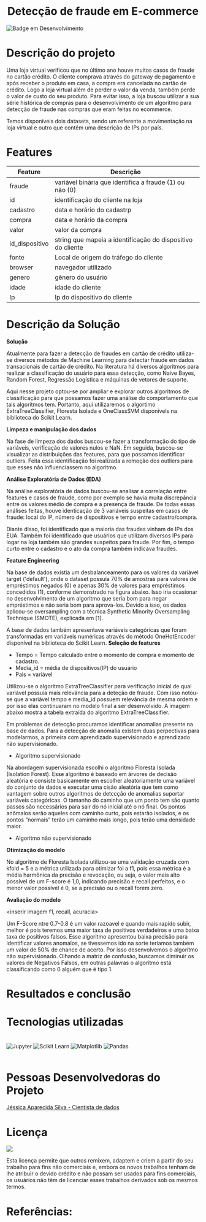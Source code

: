 <h1 align='center'> Detecção de fraude em E-commerce </h1>

![Badge em Desenvolvimento](http://img.shields.io/static/v1?label=STATUS&message=EM%20DESENVOLVIMENTO&color=GREEN&style=for-the-badge)


# Descrição do projeto

Uma loja virtual verificou que no último ano houve muitos casos de fraude no cartão crédito. O cliente comprava através do gateway de pagamento e após receber o produto em casa, a compra era cancelada no cartão de crédito. Logo a loja virtual além de perder o valor da venda, também perde o valor de custo do seu produto. Para evitar isso, a loja buscou utilizar a sua série histórica de compras para o desenvolvimento de um algoritmo para detecção de fraude nas compras que eram feitas no ecommerce.

Temos disponíveis dois datasets, sendo um referente a movimentação na loja virtual e outro que contêm uma descrição de IPs por país. 

# Features


| Feature  | Descrição |
| ------------- | ------------- |
| fraude  | variável binária que identifica a fraude (1) ou não (0) |
| id  | identificação do cliente na loja |
| cadastro  | data e horário do cadastrp |
| compra  | data e horário da compra |
| valor  | valor da compra |
| id_dispositivo  | string que mapeia a identificação do dispositivo do cliente |
| fonte  | Local de origem do tráfego do cliente |
| browser  | navegador utilizado |
| genero  | gênero do usuário |
| idade  | idade do cliente |
| Ip  | Ip do dispositivo do cliente |

# Descrição da Solução
**Solução**

Atualmente para fazer a detecção de fraudes em cartão de crédito utiliza-se diversos métodos de Machine Learning para detectar fraude em dados transacionais de cartão de crédito. Na literatura há diversos algoritmos para realizar a classificação do usuário para essa detecção, como Naive Bayes, Random Forest, Regressão Logística e máquinas de vetores de suporte. 

Aqui nesse projeto optou-se por ampliar e explorar outros algoritmos de classificação para que possamos fazer uma análise do comportamento que tais algoritmos tem. Portanto, aqui utilizaremos o algortimo ExtraTreeClassifier, Floresta Isolada e OneClassSVM disponívels na biblioteca do Scikit Learn. 

**Limpeza e manipulação dos dados**

Na fase de limpeza dos dados buscou-se fazer a transformação do tipo de variáveis, verificação de valores nulos e NaN. Em seguida, buscou-se visualizar as distribuições das features, para que possamos identificar outliers. Feita essa identificação foi realizada a remoção dos outliers para que esses não influenciassem no algoritmo. 

**Análise Exploratória de Dados (EDA)**

Na análise exploratória de dados buscou-se analisar a correlação entre features e casos de fraude, como por exemplo se havia muita discrepância entre os valores médio de compra e a presença de fraude. De todas essas análises feitas, houve identicação de 3 variáveis suspeitas em casos de fraude: local do IP, número de dispositivos e tempo entre cadastro/compra. 

Diante disso, foi identificado que a maioria das fraudes vinham de IPs dos EUA. Também foi identificado que usuários que utilizam diversos IPs para logar na loja também são grandes suspeitos para fraude. Por fim, o tempo curto entre o cadastro e o ato da compra também indicava fraudes. 

**Feature Engineering**


Na base de dados existia um desbalanceamento para os valores da variável target ('default'), onde o dataset possuía 70% de amostras para valores de empréstimos negados (0) e apenas 30% de valores para empréstimos concedidos (1), conforme demonstrado na figura abaixo. Isso iria ocasionar no desenvolvimento de um algoritmo que seria bom para negar empréstimos e não seria bom para aprova-los. Devido a isso, os dados aplicou-se oversampling com a técnica Synthetic Minority Oversampling Technique (SMOTE), explicada em [1].

A base de dados também apresentava variáveis categóricas que foram transformadas em variáveis numéricas através do método OneHotEncoder disponível na biblioteca do Scikit Learn. 
**Seleção de features**

- Tempo = Tempo calculado entre o momento de compra e momento de cadastro.
- Media_id = média de dispositivos(IP) do usuário
- Pais = variável 

Utilizou-se o algoritmo ExtraTreeClassifier para verificação inicial de qual variável possuia mais relevância para a deteção de fraude. Com isso notou-se que a variável tempo e media_id possuem relevância de mesma ordem e por isso elas continuaram no modelo final a ser desenvolvido. A imagem abaixo mostra a tabela extraída do algoritmo ExtraTreeClassifier.

Em problemas de detecção procuramos identificar anomalias presente na base de dados. Para a detecção de anomalia existem duas perpectivas para modelarmos, a primeira com aprendizado supervisionado e aprendizado não supervisionado.

* Algoritmo supervisionado

Na abordagem supervisionada escolhi o algoritmo Floresta Isolada (Isolation Forest). Esse algoritmo é baseado em árvores de decisão aleatória e consiste basicamente em escolher aleatoriamente uma variável do conjunto de dados e executar uma cisão aleatória que tem como vantagem sobre outros algoritmos de detccção de anomalias suportar variáveis categóricas. O tamanho do caminho que um ponto tem são quanto passos são necessários para sair do nó inicial até o nó final. Os pontos anômalos serão aqueles com caminho curto, pois estarão isolados, e os pontos “normais” terão um caminho mais longo, pois terão uma densidade maior. 

* Algoritmo não supervisionado



**Otimização do modelo**

No algoritmo de Floresta Isolada utilizou-se uma validação cruzada com kfold = 5 e a métrica utilizada para otimizar foi a f1, pois essa métrica é a média harmônica da precisão e revocação, ou seja, o valor mais alto possível de um F-score é 1,0, indicando precisão e recall perfeitos, e o menor valor possível é 0, se a precisão ou o recall forem zero.


**Avaliação do modelo**

<inserir imagem f1, recall, acuracia> 

Um F-Score ntre 0.7-0.8 é um valor razoavel e quando mais rapido subir, melhor é pois teremos uma maior taxa de positivos verdadeiros e uma baixa taxa de positivos falsos. Esse algoritmo apresentou baixa precisão para identificar valores anomalos, se tivessemos ido na sorte teriamos também um valor de 50% de chance de acerto. Por isso desenvolvemos o algoritmo não supervisionado. Olhando a matriz de confusão, buscamos diminuir os valores de Negativos Falsos, em outras palavras o algoritmo está classificando como 0 alguém que é tipo 1. 

# Resultados e conclusão


# Tecnologias utilizadas

<div style="display: inline_block"><br/>
    <img align="center" alt="Jupyter" src="https://img.shields.io/badge/Jupyter-F37626.svg?&style=for-the-badge&logo=Jupyter&logoColor=white" />  
    <img align="center" alt="Scikit Learn" src="https://img.shields.io/badge/scikit_learn-F7931E?style=for-the-badge&logo=scikit-learn&logoColor=white" /> 
    <img align="center" alt="Matplotlib" src="https://img.shields.io/badge/Matplotlib-%23ffffff.svg?style=for-the-badge&logo=Matplotlib&logoColor=black" />
    <img align="center" alt="Pandas" src="https://img.shields.io/badge/pandas-%23150458.svg?style=for-the-badge&logo=pandas&logoColor=white" />
</div><br/>

# Pessoas Desenvolvedoras do Projeto

<a href="https://github.com/jeapsilva">Jéssica Aparecida Silva - Cientista de dados</a>

# Licença

<img src="https://mirrors.creativecommons.org/presskit/buttons/88x31/svg/by-nc.svg" />

Esta licença permite que outros remixem, adaptem e criem a partir do seu trabalho para fins não comerciais e, embora os novos trabalhos tenham de lhe atribuir o devido crédito e não possam ser usados para fins comerciais, os usuários não têm de licenciar esses trabalhos derivados sob os mesmos termos.

# Referências:
